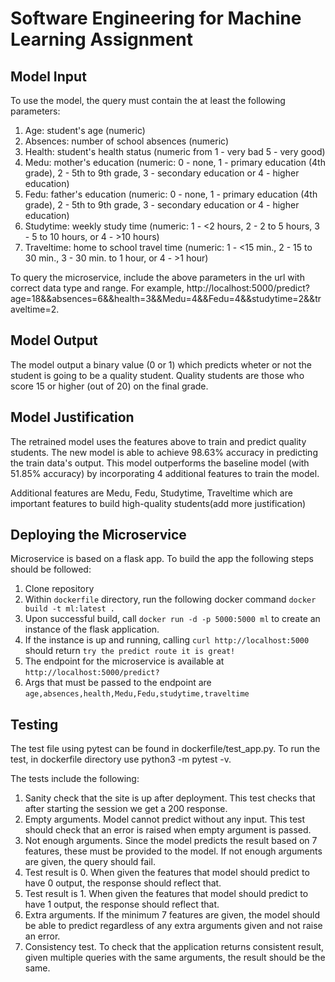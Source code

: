 # Software Engineering for Machine Learning Assignment

## Model Input

To use the model, the query must contain the at least the following parameters:

1. Age: student's age (numeric)
2. Absences: number of school absences (numeric)
3. Health: student's health status (numeric from 1 - very bad 5 - very good)
4. Medu: mother's education (numeric: 0 - none, 1 - primary education (4th grade), 2 - 5th to 9th grade, 3 - secondary education or 4 - higher education)
5. Fedu: father's education (numeric: 0 - none, 1 - primary education (4th grade), 2 - 5th to 9th grade, 3 - secondary education or 4 - higher education)
6. Studytime: weekly study time (numeric: 1 - <2 hours, 2 - 2 to 5 hours, 3 - 5 to 10 hours, or 4 - >10 hours)
7. Traveltime: home to school travel time (numeric: 1 - <15 min., 2 - 15 to 30 min., 3 - 30 min. to 1 hour, or 4 - >1 hour)

To query the microservice, include the above parameters in the url with correct data type and range. 
For example, http://localhost:5000/predict?age=18&&absences=6&&health=3&&Medu=4&&Fedu=4&&studytime=2&&traveltime=2. 


## Model Output 

The model output a binary value (0 or 1) which predicts wheter or not the student is going to be a quality student. Quality students are those who score 15 or higher (out of 20) on the final grade.

## Model Justification 

The retrained model uses the features above to train and predict quality students. The new model is able to achieve 98.63% accuracy in predicting the train data's output. This model outperforms the baseline model (with 51.85% accuracy) by incorporating 4 additional features to train the model. 

Additional features are Medu, Fedu, Studytime, Traveltime which are important features to build high-quality students(add more justification)

## Deploying the Microservice 

Microservice is based on a flask app. To build the app the following steps should be followed:
1. Clone repository
2. Within `dockerfile` directory, run the following docker command `docker build -t ml:latest .`
3. Upon successful build, call `docker run -d -p 5000:5000 ml` to create an instance of the flask application.
4. If the instance is up and running, calling `curl http://localhost:5000` should return `try the predict route it is great!`
5. The endpoint for the microservice is available at `http://localhost:5000/predict?`
6. Args that must be passed to the endpoint are `age,absences,health,Medu,Fedu,studytime,traveltime`
## Testing 

The test file using pytest can be found in dockerfile/test_app.py. To run the test, in dockerfile directory use python3 -m pytest -v.

The tests include the following: 
1. Sanity check that the site is up after deployment. This test checks that after starting the session we get a 200 response. 
2. Empty arguments. Model cannot predict without any input. This test should check that an error is raised when empty argument is passed. 
3. Not enough arguments. Since the model predicts the result based on 7 features, these must be provided to the model. If not enough arguments are given, the query should fail. 
4. Test result is 0. When given the features that model should predict to have 0 output, the response should reflect that. 
5. Test result is 1. When given the features that model should predict to have 1 output, the response should reflect that.
6. Extra arguments. If the minimum 7 features are given, the model should be able to predict regardless of any extra arguments given and not raise an error. 
7. Consistency test. To check that the application returns consistent result, given multiple queries with the same arguments, the result should be the same. 


